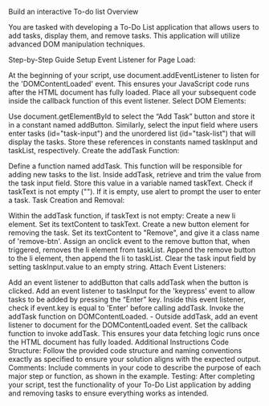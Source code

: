 Build an interactive To-do list
Overview

You are tasked with developing a To-Do List application that allows users to add tasks, display them, and remove tasks. This application will utilize advanced DOM manipulation techniques.

Step-by-Step Guide
Setup Event Listener for Page Load:

At the beginning of your script, use document.addEventListener to listen for the 'DOMContentLoaded' event. This ensures your JavaScript code runs after the HTML document has fully loaded. Place all your subsequent code inside the callback function of this event listener.
Select DOM Elements:

Use document.getElementById to select the “Add Task” button and store it in a constant named addButton.
Similarly, select the input field where users enter tasks (id="task-input") and the unordered list (id="task-list") that will display the tasks. Store these references in constants named taskInput and taskList, respectively.
Create the addTask Function:

Define a function named addTask. This function will be responsible for adding new tasks to the list.
Inside addTask, retrieve and trim the value from the task input field. Store this value in a variable named taskText.
Check if taskText is not empty (""). If it is empty, use alert to prompt the user to enter a task.
Task Creation and Removal:

Within the addTask function, if taskText is not empty:
Create a new li element. Set its textContent to taskText.
Create a new button element for removing the task. Set its textContent to "Remove", and give it a class name of 'remove-btn'.
Assign an onclick event to the remove button that, when triggered, removes the li element from taskList.
Append the remove button to the li element, then append the li to taskList.
Clear the task input field by setting taskInput.value to an empty string.
Attach Event Listeners:

Add an event listener to addButton that calls addTask when the button is clicked.
Add an event listener to taskInput for the 'keypress' event to allow tasks to be added by pressing the “Enter” key. Inside this event listener, check if event.key is equal to 'Enter' before calling addTask.
Invoke the addTask function on DOMContentLoaded. - Outside addTask, add an event listener to document for the DOMContentLoaded event. Set the callback function to invoke addTask. This ensures your data fetching logic runs once the HTML document has fully loaded.
Additional Instructions
Code Structure: Follow the provided code structure and naming conventions exactly as specified to ensure your solution aligns with the expected output.
Comments: Include comments in your code to describe the purpose of each major step or function, as shown in the example.
Testing: After completing your script, test the functionality of your To-Do List application by adding and removing tasks to ensure everything works as intended.
